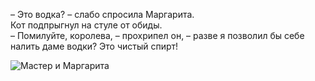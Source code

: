 – Это водка? – слабо спросила Маргарита.  
Кот подпрыгнул на стуле от обиды.  
– Помилуйте, королева, – прохрипел он, – разве я позволил бы себе налить даме водки? Это чистый спирт!

![Мастер и Маргарита](https://fit4brain.com/wp-content/uploads/2014/08/master-margo.jpg)